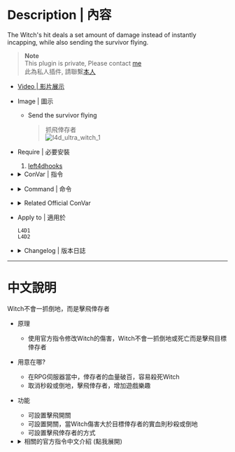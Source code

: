 # Description | 內容
The Witch's hit deals a set amount of damage instead of instantly incapping, while also sending the survivor flying.

> __Note__ <br/>
This plugin is private, Please contact [me](https://github.com/fbef0102/Game-Private_Plugin#私人插件列表-private-plugins-list)<br/>
此為私人插件, 請聯繫[本人](https://github.com/fbef0102/Game-Private_Plugin#私人插件列表-private-plugins-list)

* [Video | 影片展示](https://youtu.be/MVJp78Fmils)

* Image | 圖示
	* Send the survivor flying
        > 抓飛倖存者
        <br/>![l4d_ultra_witch_1](image/l4d_ultra_witch_1.gif)

* Require | 必要安裝
	1. [left4dhooks](https://forums.alliedmods.net/showthread.php?t=321696)

* <details><summary>ConVar | 指令</summary>

	* cfg/sourcemod/l4d_ultra_witch.cfg
		```php
		// 0=Plugin off, 1=Plugin on.
		l4d_ultra_witch_enable "1"

		// If 1, The Witch's hit sends survivor flying.
		l4d_ultra_witch_flying_enable "1"

		// (L4D2) Which method to send survivor flying.
		// 0=Flings a player to the ground, like they were hit by a Charger
		// 1=Punch player, like they were hit by a Tank
		l4d_ultra_witch_flying_method "1"

		// If 1, Instantly incap survivor if witch's hit damage is greater than or equal to survivor hard health
		l4d_ultra_witch_hard_health_realism "0"
		```
</details>

* <details><summary>Command | 命令</summary>

	None
</details>

* <details><summary>Related Official ConVar</summary>

	* Write down the following cvars in cfg/server.cfg
		```php
		// This command sets the amount of damage a witch attack deals (Default: 100)
		sm_cvar z_witch_damage 50
		```
</details>

* Apply to | 適用於
	```
	L4D1
	L4D2
	```

* <details><summary>Changelog | 版本日誌</summary>

	* v1.2h (2023-6-19)
		* Remove Gamedata (No need)

	* v1.1h (2023-5-10)
		* Add a convar
			```php
			// 0=Plugin off, 1=Plugin on.
			l4d_ultra_witch_enable "1"
			```

	* v1.0h (2023-2-25)
		* Remake Code
		* Individual plugin
		* Auto generate cfg
		* Add cvars

	* v1.2.2
		* [From SirPlease/L4D2-Competitive-Rewor](https://github.com/SirPlease/L4D2-Competitive-Rework/blob/master/addons/sourcemod/scripting/l4d2_ultra_witch.sp)
</details>

- - - -
# 中文說明
Witch不會一抓倒地，而是擊飛倖存者

* 原理
	* 使用官方指令修改Witch的傷害，Witch不會一抓倒地或死亡而是擊飛目標倖存者

* 用意在哪?
	* 在RPG伺服器當中，倖存者的血量破百，容易殺死Witch
	* 取消秒殺或倒地，擊飛倖存者，增加遊戲樂趣

* 功能
	* 可設置擊飛開關
	* 可設置開關，當Witch傷害大於目標倖存者的實血則秒殺或倒地
	* 可設置擊飛倖存者的方式

* <details><summary>相關的官方指令中文介紹 (點我展開)</summary>

	* 以下指令寫入文件 cfg/server.cfg，可自行調整
		```php
		// Witch攻擊一次站立的倖存者的傷害 (預設: 100)
		sm_cvar z_witch_damage 50
		```
</details>